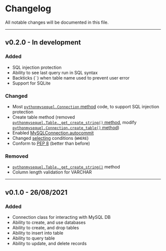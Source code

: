 # Changelog
All notable changes will be documented in this file.

---

## v0.2.0 - In development
### Added
- SQL injection protection
- Ability to see last query run in SQL syntax
- Backticks (`` ` ``) when table name used to prevent user error
- Support for SQLite

### Changed
- Most [`pythonmysequel.Connection` method](https://jasonli0616.github.io/PythonMySequel/#/api_reference/connection?id=methods-and-attributes) code, to support SQL injection protection
- Create table method (removed [`pythonmysequel.Table._get_create_string()` method](https://jasonli0616.github.io/PythonMySequel/#/api_reference/table?id=methods-and-attributes), modify [`pythonmysequel.Connection.create_table()` method](https://jasonli0616.github.io/PythonMySequel/#/api_reference/connection?id=methods-and-attributes))
- Enabled [MySQLConnection.autocommit](https://dev.mysql.com/doc/connector-python/en/connector-python-api-mysqlconnection-autocommit.html)
- Changed [selecting](https://jasonli0616.github.io/PythonMySequel/#/getting_started/examples/query) conditions (`WHERE`)
- Conform to [PEP 8](https://www.python.org/dev/peps/pep-0008/) (better than before)

### Removed
- [`pythonmysequel.Table._get_create_string()`](https://jasonli0616.github.io/PythonMySequel/#/api_reference/table?id=methods-and-attributes) method
- Column length validation for VARCHAR

---

## v0.1.0 - 26/08/2021
### Added
- Connection class for interacting with MySQL DB
- Ability to create, and use databases
- Ability to create, and drop tables
- Ability to insert into table
- Ability to query table
- Ability to update, and delete records
